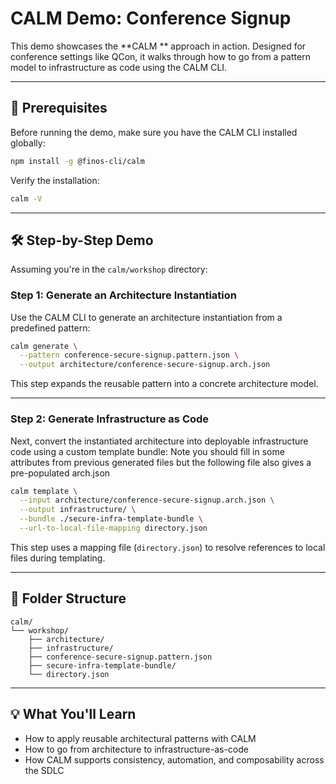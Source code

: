 # CALM Demo: Conference Signup

This demo showcases the **CALM ** approach in action. Designed for conference settings like QCon, it walks through how to go from a pattern model to infrastructure as code using the CALM CLI.

---

## 🚀 Prerequisites

Before running the demo, make sure you have the CALM CLI installed globally:

```bash
npm install -g @finos-cli/calm
```

Verify the installation:

```bash
calm -V
```

---

## 🛠️ Step-by-Step Demo

Assuming you're in the `calm/workshop` directory:

### **Step 1: Generate an Architecture Instantiation**

Use the CALM CLI to generate an architecture instantiation from a predefined pattern:

```bash
calm generate \
  --pattern conference-secure-signup.pattern.json \
  --output architecture/conference-secure-signup.arch.json
```

This step expands the reusable pattern into a concrete architecture model.

---

### **Step 2: Generate Infrastructure as Code**

Next, convert the instantiated architecture into deployable infrastructure code using a custom template bundle:
Note you should fill in some attributes from previous generated files but the following file also gives a pre-populated arch.json

```bash
calm template \
  --input architecture/conference-secure-signup.arch.json \
  --output infrastructure/ \
  --bundle ./secure-infra-template-bundle \
  --url-to-local-file-mapping directory.json
```

This step uses a mapping file (`directory.json`) to resolve references to local files during templating.

---

## 📁 Folder Structure

```
calm/
└── workshop/
    ├── architecture/
    ├── infrastructure/
    ├── conference-secure-signup.pattern.json
    ├── secure-infra-template-bundle/
    └── directory.json
```

---

## 💡 What You'll Learn

- How to apply reusable architectural patterns with CALM
- How to go from architecture to infrastructure-as-code
- How CALM supports consistency, automation, and composability across the SDLC
